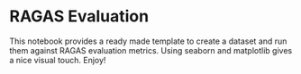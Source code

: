 # RAGAS Evaluation

This notebook provides a ready made template to create a dataset and run them against RAGAS evaluation metrics. Using seaborn and matplotlib gives a nice visual touch. Enjoy!
